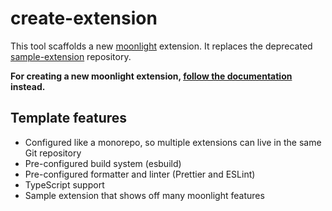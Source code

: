 # create-extension

This tool scaffolds a new [moonlight](https://github.com/moonlight-mod/moonlight) extension. It replaces the deprecated [sample-extension](https://github.com/moonlight-mod/sample-extension) repository.

**For creating a new moonlight extension, [follow the documentation](https://moonlight-mod.github.io/ext-dev/getting-started) instead.**

## Template features

- Configured like a monorepo, so multiple extensions can live in the same Git repository
- Pre-configured build system (esbuild)
- Pre-configured formatter and linter (Prettier and ESLint)
- TypeScript support
- Sample extension that shows off many moonlight features
